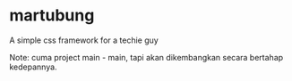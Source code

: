 # martubung
A simple css framework for a techie guy

Note:
cuma project main - main, tapi akan dikembangkan secara bertahap kedepannya.
